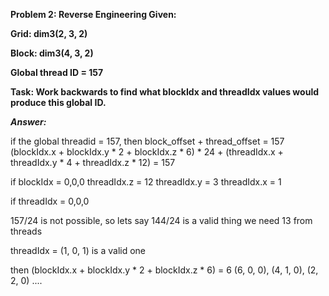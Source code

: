 <b>Problem 2: Reverse Engineering
Given:

Grid: dim3(2, 3, 2)

Block: dim3(4, 3, 2)

Global thread ID = 157

Task: Work backwards to find what blockIdx and threadIdx values would produce this global ID.</b>

<b><i>Answer: </i></b>

if the global threadid = 157, then 
block_offset + thread_offset = 157
(blockIdx.x + blockIdx.y * 2 + blockIdx.z * 6) * 24 + (threadIdx.x + threadIdx.y * 4 + threadIdx.z * 12) = 157

if blockIdx = 0,0,0
threadIdx.z = 12 
threadIdx.y = 3
threadIdx.x = 1

if threadIdx = 0,0,0

157/24 is not possible, so lets say 144/24 is a valid thing we need 13 from threads

threadIdx = (1, 0, 1) is a valid one

then (blockIdx.x + blockIdx.y * 2 + blockIdx.z * 6) = 6
(6, 0, 0), (4, 1, 0), (2, 2, 0)  ....

